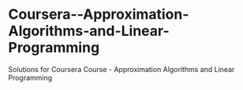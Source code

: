 # Coursera--Approximation-Algorithms-and-Linear-Programming
Solutions for Coursera Course - Approximation Algorithms and Linear Programming
